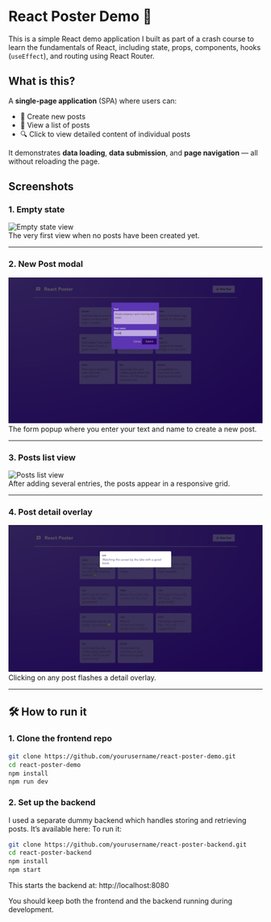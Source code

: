 # React Poster Demo 📮

This is a simple React demo application I built as part of a crash course to learn the fundamentals of React, including state, props, components, hooks (`useEffect`), and routing using React Router.

## What is this?

A **single-page application** (SPA) where users can:
- 📝 Create new posts
- 📃 View a list of posts
- 🔍 Click to view detailed content of individual posts

It demonstrates **data loading**, **data submission**, and **page navigation** — all without reloading the page.

## Screenshots

### 1. Empty state
![Empty state view](./screenshots/empty-state.png)  
The very first view when no posts have been created yet.

---

### 2. New Post modal
![New post modal](./screenshots/new-post-modal.png)  
The form popup where you enter your text and name to create a new post.

---

### 3. Posts list view
![Posts list view](./screenshots/posts-list.png)  
After adding several entries, the posts appear in a responsive grid.

---

### 4. Post detail overlay
![Post detail overlay](./screenshots/post-detail.png)  
Clicking on any post flashes a detail overlay.

---

## 🛠 How to run it

### 1. Clone the frontend repo
```bash
git clone https://github.com/yourusername/react-poster-demo.git
cd react-poster-demo
npm install
npm run dev
```

### 2. Set up the backend

I used a separate dummy backend which handles storing and retrieving posts. It’s available here:
To run it:
```bash
git clone https://github.com/yourusername/react-poster-backend.git
cd react-poster-backend
npm install
npm start
```

This starts the backend at: http://localhost:8080

You should keep both the frontend and the backend running during development.